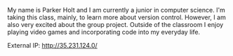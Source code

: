 My name is Parker Holt and I am currently a junior in computer science. I'm taking this class, mainly, to learn more about version control. However, I am also very excited about the group project. Outside of the classroom I enjoy playing video games and incorporating code into my everyday life.

External IP: http://35.231.124.0/
